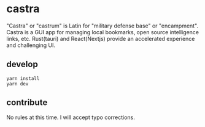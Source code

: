 # castra

"Castra" or "castrum" is Latin for "military defense base" or "encampment".  
Castra is a GUI app for managing local bookmarks, open source intelligence links, etc. Rust(tauri) and React(Nextjs) provide an accelerated experience and challenging UI.

## develop

```
yarn install
yarn dev
```

## contribute

No rules at this time. I will accept typo corrections.
